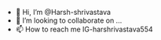 - 👋 Hi, I’m @Harsh-shrivastava
- 💞️ I’m looking to collaborate on ...
- 📫 How to reach me IG-harshrivastava554
               

<!---
Harsh-shrivastava/Harsh-shrivastava is a ✨ special ✨ repository because its `README.md` (this file) appears on your GitHub profile.
You can click the Preview link to take a look at your changes.
--->

